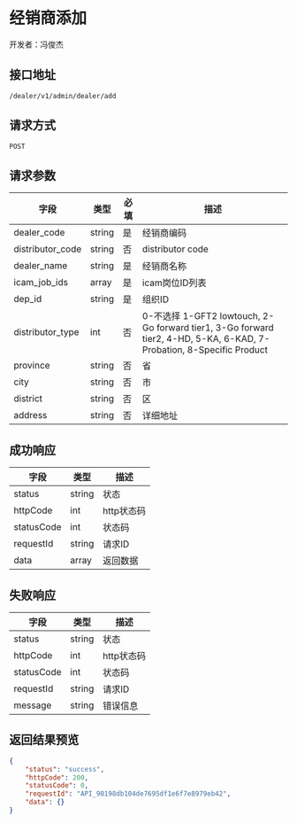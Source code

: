 # 经销商添加

开发者：冯俊杰

## 接口地址

`/dealer/v1/admin/dealer/add`

## 请求方式

`POST`

## 请求参数

| 字段 | 类型   | 必填 | 描述     |
| ---- | ------ | ---- | -------- |
| dealer_code   | string    | 是   | 经销商编码   |
| distributor_code   | string    | 否   | distributor code   |
| dealer_name   | string    | 是   | 经销商名称   |
| icam_job_ids   | array    | 是   | icam岗位ID列表   |
| dep_id   | string    | 是   | 组织ID   |
| distributor_type   | int    | 否   |0-不选择  1-GFT2 lowtouch, 2-Go forward tier1, 3-Go forward tier2, 4-HD, 5-KA, 6-KAD, 7-Probation, 8-Specific Product   |
| province   | string    | 否   | 省   |
| city   | string    | 否   | 市   |
| district   | string    | 否   | 区   |
| address   | string    | 否   | 详细地址   |

## 成功响应

| 字段       | 类型    | 描述        |
| ---------- | ------- | ----------- |
| status    | string  | 状态    |
| httpCode     | int  | http状态码    |
| statusCode | int  | 状态码 |
| requestId | string  | 请求ID |
| data  | array  | 返回数据      |

## 失败响应

| 字段       | 类型    | 描述        |
| ---------- | ------- | ----------- |
| status    | string  | 状态    |
| httpCode     | int  | http状态码    |
| statusCode | int  | 状态码 |
| requestId | string  | 请求ID |
| message  | string  | 错误信息      |

## 返回结果预览

```json
{
    "status": "success",
    "httpCode": 200,
    "statusCode": 0,
    "requestId": "API_90198db104de7695df1e6f7e8979eb42",
    "data": {}
}
```